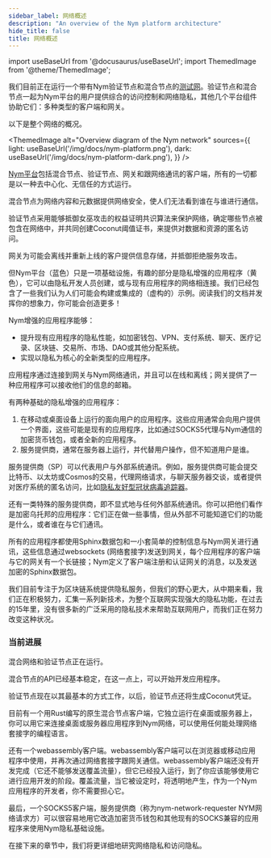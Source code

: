 ```yaml
---
sidebar_label: 网络概述
description: "An overview of the Nym platform architecture"
hide_title: false
title: 网络概述
---
```


import useBaseUrl from '@docusaurus/useBaseUrl';
import ThemedImage from '@theme/ThemedImage';

我们目前正在运行一个带有Nym验证节点和混合节点的[测试网](https://sandbox-explorer.nymtech.net/)。验证节点和混合节点一起为Nym平台的用户提供综合的访问控制和网络隐私，其他几个平台组件协助它们：多种类型的客户端和网关。

以下是整个网络的概况。

<ThemedImage
  alt="Overview diagram of the Nym network"
  sources={{
    light: useBaseUrl('/img/docs/nym-platform.png'),
    dark: useBaseUrl('/img/docs/nym-platform-dark.png'),
  }}
/>

[Nym平台](https://github.com/nymtech/nym)包括混合节点、验证节点、网关和跟网络通讯的客户端，所有的一切都是以一种去中心化、无信任的方式运行。

混合节点为网络内容和元数据提供网络安全，使人们无法看到谁在与谁进行通信。

验证节点采用能够抵御女巫攻击的权益证明共识算法来保护网络，确定哪些节点被包含在网络中，并共同创建Coconut阈值证书，来提供对数据和资源的匿名访问。

网关为可能会离线并重新上线的客户提供信息存储，并抵御拒绝服务攻击。

但Nym平台（蓝色）只是一项基础设施，有趣的部分是隐私增强的应用程序（黄色），它可以由隐私开发人员创建，或与现有应用程序的网络相连接。我们已经包含了一些我们认为人们可能会构建或集成的（虚构的）示例。阅读我们的文档并发挥你的想象力，你可能会创造更多！

Nym增强的应用程序能够：

- 提升现有应用程序的隐私性能，如加密钱包、VPN、支付系统、聊天、医疗记录、区块链、交易所、市场、DAO或其他分配系统。
- 实现以隐私为核心的全新类型的应用程序。

应用程序通过连接到网关与Nym网络通讯，并且可以在线和离线；网关提供了一种应用程序可以接收他们的信息的邮箱。

有两种基础的隐私增强的应用程序：

1. 在移动或桌面设备上运行的面向用户的应用程序。这些应用通常会向用户提供一个界面，这些可能是现有的应用程序，比如通过SOCKS5代理与Nym通信的加密货币钱包，或者全新的应用程序。
2. 服务提供商，通常在服务器上运行，并代替用户操作，但不知道用户是谁。

服务提供商（SP）可以代表用户与外部系统通讯。例如，服务提供商可能会提交比特币、以太坊或Cosmos的交易，代理网络请求，与聊天服务器交谈，或者提供对医疗系统的匿名访问，比如[隐私友好型冠状病毒追踪器](https://constructiveproof.com/posts/2020-04-24-coronavirus-tracking-app-privacy/)。

还有一类特殊的服务提供商，即不显式地与任何外部系统通讯。你可以把他们看作是加密乌托邦的应用程序：它们正在做一些事情，但从外部不可能知道它们的功能是什么，或者谁在与它们通讯。

所有的应用程序都使用Sphinx数据包和一小套简单的控制信息与Nym网关进行通讯，这些信息通过websockets (网络套接字)发送到网关，每个应用程序的客户端与它的网关有一个长链接；Nym定义了客户端注册和认证网关的消息，以及发送加密的Sphinx数据包。

我们目前专注于为区块链系统提供隐私服务，但我们的野心更大，从中期来看，我们正在积极努力，汇集一系列新技术，为整个互联网实现强大的隐私功能，在过去的15年里，没有很多新的广泛采用的隐私技术来帮助互联网用户，而我们正在努力改变这种状况。

### 当前进展

混合网络和验证节点正在运行。

混合节点的API已经基本稳定，在这一点上，可以开始开发应用程序。

验证节点现在以其最基本的方式工作，以后，验证节点还将生成Coconut凭证。

目前有一个用Rust编写的原生混合节点客户端，它独立运行在桌面或服务器上，你可以用它来连接桌面或服务器应用程序到Nym网络，可以使用任何能处理网络套接字的编程语言。

还有一个webassembly客户端。webassembly客户端可以在浏览器或移动应用程序中使用，并再次通过网络套接字跟网关通信。webassembly客户端还没有开发完成（它还不能够发送覆盖流量），但它已经投入运行，到了你应该能够使用它进行应用开发的阶段。覆盖流量，当它被设定时，将透明地产生，作为一个Nym应用程序的开发者，你不需要担心它。

最后，一个SOCKS5客户端，服务提供商（称为nym-network-requester NYM网络请求方）可以很容易地用它改造加密货币钱包和其他现有的SOCKS兼容的应用程序来使用Nym隐私基础设施。

在接下来的章节中，我们将更详细地研究网络隐私和访问隐私。
